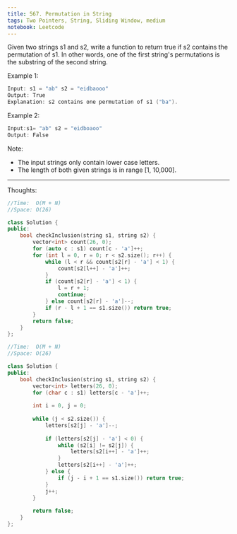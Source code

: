 ```yaml
---
title: 567. Permutation in String
tags: Two Pointers, String, Sliding Window, medium
notebook: Leetcode
---
```


Given two strings s1 and s2, write a function to return true if s2 contains the permutation of s1. In other words, one of the first string's permutations is the substring of the second string.

Example 1:
```c++
Input: s1 = "ab" s2 = "eidbaooo"
Output: True
Explanation: s2 contains one permutation of s1 ("ba").
```

Example 2:
```c++
Input:s1= "ab" s2 = "eidboaoo"
Output: False
```
Note:

- The input strings only contain lower case letters.
- The length of both given strings is in range [1, 10,000].

----------
Thoughts:

```c++
//Time:  O(M + N)
//Space: O(26)

class Solution {
public:
    bool checkInclusion(string s1, string s2) {
        vector<int> count(26, 0);
        for (auto c : s1) count[c - 'a']++;
        for (int l = 0, r = 0; r < s2.size(); r++) {
            while (l < r && count[s2[r] - 'a'] < 1) {
                count[s2[l++] - 'a']++;
            }
            if (count[s2[r] - 'a'] < 1) {
                l = r + 1;
                continue;
            } else count[s2[r] - 'a']--;
            if (r - l + 1 == s1.size()) return true;
        }
        return false;
    }
};
```
```c++
//Time:  O(M + N)
//Space: O(26)

class Solution {
public:
    bool checkInclusion(string s1, string s2) {
        vector<int> letters(26, 0);
        for (char c : s1) letters[c - 'a']++;
        
        int i = 0, j = 0;
        
        while (j < s2.size()) {
            letters[s2[j] - 'a']--;
            
            if (letters[s2[j] - 'a'] < 0) {
                while (s2[i] != s2[j]) {
                    letters[s2[i++] - 'a']++;
                }
                letters[s2[i++] - 'a']++;
            } else {
                if (j - i + 1 == s1.size()) return true;
            } 
            j++;
        }
        
        return false;
    }
};
```